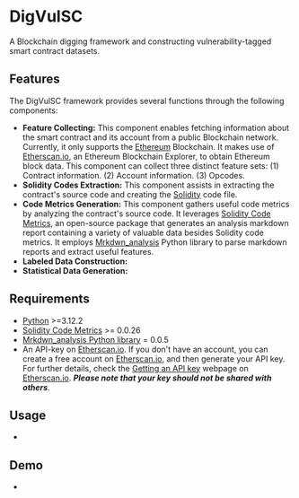 # DigVulSC
A Blockchain digging framework and constructing vulnerability-tagged smart contract datasets.
## Features
The DigVulSC framework provides several functions through the following components:
* **Feature Collecting:** This component enables fetching information about the smart contract and its account from a public Blockchain network. Currently, it only supports the <A Href="https://ethereum.org/en/">Ethereum</A> Blockchain. It makes use of <A Href="https://etherscan.io/">Etherscan.io</A>, an Ethereum Blockchain Explorer, to obtain Ethereum block data. This component can collect three distinct feature sets: (1) Contract information. (2) Account information. (3) Opcodes.
* **Solidity Codes Extraction:** This component assists in extracting the contract's source code and creating the <A Href="https://soliditylang.org/">Solidity</A> code file.
* **Code Metrics Generation:** This component gathers useful code metrics by analyzing the contract's source code. It leverages <A Href="https://classic.yarnpkg.com/en/package/solidity-code-metrics">Solidity Code Metrics</A>, an open-source package that generates an analysis markdown report containing a variety of valuable data besides Solidity code metrics. It employs <A Href="https://pypi.org/project/markdown-analysis/"> Mrkdwn_analysis</A> Python library to parse markdown reports and extract useful features. 
* **Labeled Data Construction:** 
* **Statistical Data Generation:**
## Requirements
*  <A Href="https://www.python.org/">Python</A> >=3.12.2
*  <A Href="https://classic.yarnpkg.com/en/package/solidity-code-metrics">Solidity Code Metrics</A> >= 0.0.26
*  <A Href="https://pypi.org/project/markdown-analysis/"> Mrkdwn_analysis Python library</A> = 0.0.5
*  An API-key on <A Href="https://etherscan.io/">Etherscan.io</A>. If you don't have an account, you can create a free account on <A Href="https://etherscan.io/">Etherscan.io</A>, and then generate your API key. For further details, check the <A Href="https://docs.etherscan.io/getting-started/viewing-api-usage-statistics">Getting an API key</A> webpage on <A Href="https://etherscan.io/">Etherscan.io</A>. ***Please note that your key should not be shared with others***.
## Usage
* 
## Demo
* 
